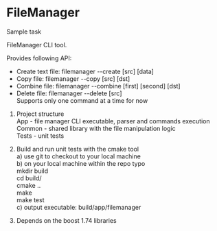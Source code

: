 # FileManager
Sample task

FileManager CLI tool. 

Provides following API:
- Create text file: filemanager --create [src] [data]
- Copy file: filemanager --copy [src] [dst]
- Combine file: filemanager --combine [first] [second] [dst]
- Delete file: filemanager --delete [src]  
Supports only one command at a time for now

1. Project structure  
App - file manager CLI executable, parser and commands execution  
Common - shared library with the file manipulation logic  
Tests - unit tests  

2. Build and run unit tests with the cmake tool  
a) use git to checkout to your local machine  
b) on your local machine within the repo typo  
mkdir build  
cd build/  
cmake ..  
make  
make test  
c) output executable: build/app/filemanager  

3. Depends on the boost 1.74 libraries

